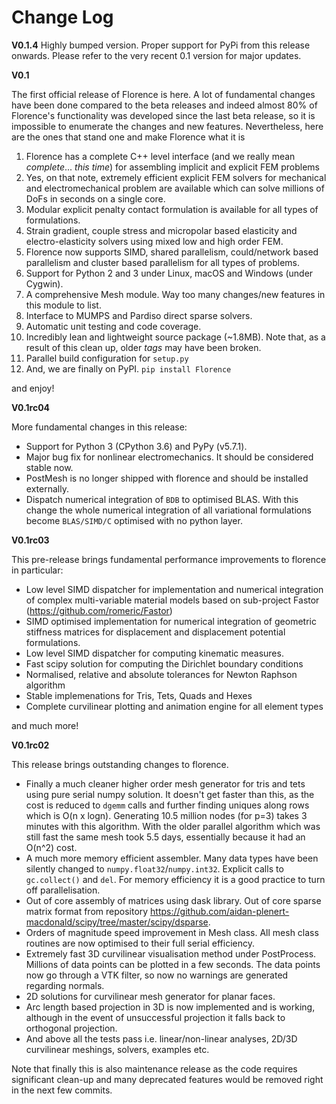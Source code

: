 # Change Log

**V0.1.4**
Highly bumped version. Proper support for PyPi from this release onwards. Please refer to the very recent 0.1 version for major updates.

**V0.1**

The first official release of Florence is here. A lot of fundamental changes have been done compared to the beta releases and indeed almost 80% of Florence's functionality was developed since the last beta release, so it is impossible to enumerate the changes and new features. Nevertheless, here are the ones that stand one and make Florence what it is 

1. Florence has a complete C++ level interface (and we really mean *complete*... *this time*) for assembling implicit and explicit FEM problems
2. Yes, on that note, extremely efficient explicit FEM solvers for mechanical and electromechanical problem are available which can solve millions of DoFs in seconds on a single core.
3. Modular explicit penalty contact formulation is available for all types of formulations.
4. Strain gradient, couple stress and micropolar based elasticity and electro-elasticity solvers using mixed low and high order FEM.
5. Florence now supports SIMD, shared parallelism, could/network based parallelism and cluster based parallelism for all types of problems.
6. Support for Python 2 and 3 under Linux, macOS and Windows (under Cygwin).
7. A comprehensive Mesh module. Way too many changes/new features in this module to list.
8. Interface to MUMPS and Pardiso direct sparse solvers.
9. Automatic unit testing and code coverage.
10. Incredibly lean and lightweight source package (~1.8MB). Note that, as a result of this clean up, older *tags* may have been broken. 
11. Parallel build configuration for `setup.py`
12. And, we are finally on PyPI. `pip install Florence`

and enjoy!   

**V0.1rc04**

More fundamental changes in this release:

- Support for Python 3 (CPython 3.6) and PyPy (v5.7.1).
- Major bug fix for nonlinear electromechanics. It should be considered stable now.
- PostMesh is no longer shipped with florence and should be installed externally.
- Dispatch numerical integration of `BDB` to optimised BLAS. With this change the whole numerical integration of all variational formulations become `BLAS/SIMD/C` optimised with no python layer.

**V0.1rc03**

This pre-release brings fundamental performance improvements to florence in particular:
- Low level SIMD dispatcher for implementation and numerical integration of complex multi-variable material models based on sub-project Fastor (https://github.com/romeric/Fastor) 
- SIMD optimised implementation for numerical integration of geometric stiffness matrices for displacement and displacement potential formulations.
- Low level SIMD dispatcher for computing kinematic measures.
- Fast scipy solution for computing the Dirichlet boundary conditions
- Normalised, relative and absolute tolerances for Newton Raphson algorithm
- Stable implemenations for Tris, Tets, Quads and Hexes
- Complete curvilinear plotting and animation engine for all element types

and much more!


**V0.1rc02**

This release brings outstanding changes to florence.

- Finally a much cleaner higher order mesh generator for tris and tets using pure serial numpy solution. It doesn't get faster than this, as the cost is reduced to `dgemm` calls and further finding uniques along rows which is O(n x logn). Generating 10.5 million nodes (for p=3) takes 3 minutes with this algorithm. With the older parallel algorithm which was still fast the same mesh took 5.5 days, essentially because it had an O(n^2) cost.
- A much more memory efficient assembler. Many data types have been silently changed to `numpy.float32`/`numpy.int32`. Explicit calls to `gc.collect()` and `del`. For memory efficiency it is a good practice to turn off parallelisation.
- Out of core assembly of matrices using dask library. Out of core sparse matrix format from repository https://github.com/aidan-plenert-macdonald/scipy/tree/master/scipy/dsparse. 
- Orders of magnitude speed improvement in Mesh class. All mesh class routines are now optimised to their full serial efficiency.
- Extremely fast 3D curvilinear visualisation method under PostProcess. Millions of data points can be plotted in a few seconds. The data points now go through a VTK filter, so now no warnings are generated regarding normals.
- 2D solutions for curvilinear mesh generator for planar faces.
- Arc length based projection in 3D is now implemented and is working, although in the event of unsuccessful projection it falls back to orthogonal projection.
- And above all the tests pass i.e. linear/non-linear analyses, 2D/3D curvilinear meshings, solvers, examples etc.

Note that finally this is also maintenance release as the code requires significant clean-up and many deprecated features would be removed right in the next few commits.    
